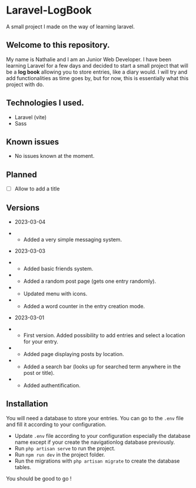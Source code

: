 # Laravel-LogBook
A small project I made on the way of learning laravel.

## Welcome to this repository.

My name is Nathalie and I am an Junior Web Developer. I have been learning Laravel for a few days and decided to start a small project that will be a **log book** allowing you to store entries, like a diary would. I will try and add functionalities as time goes by, but for now, this is essentially what this project with do.

## Technologies I used.

- Laravel (vite)
- Sass

## Known issues

- No issues known at the moment.

## Planned

- [ ] Allow to add a title

## Versions 

- 2023-03-04
- - Added a very simple messaging system.

- 2023-03-03
- - Added basic friends system.
- - Added a random post page (gets one entry randomly).
- - Updated menu with icons.
- - Added a word counter in the entry creation mode.

- 2023-03-01 
- - First version. Added possibility to add entries and select a location for your entry.
- - Added page displaying posts by location.
- - Added a search bar (looks up for searched term anywhere in the post or title).
- - Added authentification.

## Installation 

You will need a database to store your entries. You can go to the ```.env``` file and fill it according to your configuration.

- Update ```.env``` file according to your configuration especially the database name except if your create the navigationlog database previously.
- Run ```php artisan serve``` to run the project.
- Run ```npm run dev``` in the project folder.
- Run the migrations with ```php artisan migrate``` to create the database tables.

You should be good to go !